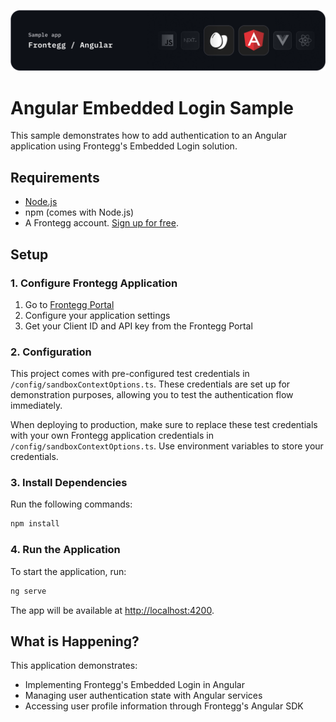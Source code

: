 ![Angular Embedded Login Banner](/src/assets/angular-banner.png)

# Angular Embedded Login Sample

This sample demonstrates how to add authentication to an Angular application using Frontegg's Embedded Login solution.

## Requirements

- [Node.js](https://nodejs.org)
- npm (comes with Node.js)
- A Frontegg account. [Sign up for free](https://frontegg-prod.us.frontegg.com/oauth/account/sign-up).

## Setup

### 1. Configure Frontegg Application

1. Go to [Frontegg Portal](https://portal.frontegg.com/)
2. Configure your application settings
3. Get your Client ID and API key from the Frontegg Portal

### 2. Configuration

This project comes with pre-configured test credentials in `/config/sandboxContextOptions.ts`. These credentials are set up for demonstration purposes, allowing you to test the authentication flow immediately.

When deploying to production, make sure to replace these test credentials with your own Frontegg application credentials in `/config/sandboxContextOptions.ts`. Use environment variables to store your credentials.

### 3. Install Dependencies

Run the following commands:

```bash
npm install
```

### 4. Run the Application

To start the application, run:

```bash
ng serve
```

The app will be available at [http://localhost:4200](http://localhost:4200).

## What is Happening?

This application demonstrates:

- Implementing Frontegg's Embedded Login in Angular
- Managing user authentication state with Angular services
- Accessing user profile information through Frontegg's Angular SDK
